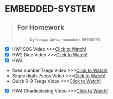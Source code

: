 # EMBEDDED-SYSTEM
 > ## For Homework
 >>   by `นายนุกูล ลิ้มรัตน์ รหัสนักศึกษา 56030293`
- [X] HW1 SOS Video >>>[Click to Watch!](https://www.youtube.com/watch?v=BVwoA5EXfAI)
- [X] HW2 Dice Video >>>[Click to Watch!](https://youtu.be/0j9hswn3UE0)
- [X] HW3
 - fixed number 7segs Video >>>[Click to Watch!](https://www.youtube.com/watch?v=1ydN9V4ovNo)
 - Single digits 7segs Video >>>[Click to Watch!](https://www.youtube.com/watch?v=45jSI8pAf2o)
 - Quick 0-9 7segs Video >>>[Click to Watch!](https://www.youtube.com/watch?v=XqRFdo70U8g)
- [X] HW4 Charlieplexing Video >>>[Click to Watch!](https://www.youtube.com/watch?v=_1el_czNE0w)
